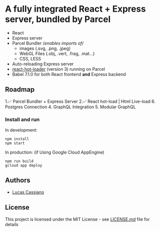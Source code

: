 # A fully integrated React + Express server, bundled by Parcel
* React
* Express server
* Parcel Bundler /*enables imports of*/
    * images (.svg, .png, .jpeg)
    * WebGL Files (.obj, .vert, .frag, .mat...)
    * CSS, LESS
* Auto-reloading Express server
* [react-hot-loader](https://github.com/gaearon/react-hot-loader) (version 3) running on Parcel
* Babel 7.1.0 for both React frontend **and** Express backend

## Roadmap
   1.✅ Parcel Bundler + Express Server
   2.✅ React hot-load | Html Live-load
   6. Postgres Connection
   4. GraphQL Integration
   5. Modular GraphQL
   
### Install and run
In development:

```
npm install
npm start
```

In production: (if Using Google Cloud AppEngine)

```
npm run build
gcloud app deploy
```

## Authors

* [Lucas Cassiano](http://lcassiano.com)

## License
This project is licensed under the MIT License - see [LICENSE.md](LICENSE.md) file for details

